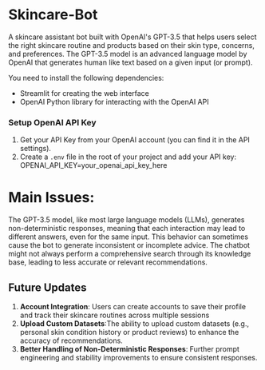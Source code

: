 # Skincare-Bot

A skincare assistant bot built with OpenAI's GPT-3.5 that helps users select the right skincare routine and products based on their skin type, concerns, and preferences.
The GPT-3.5 model is an advanced language model by OpenAI that generates human like text based on a given input (or prompt). 

You need to install the following dependencies:

- Streamlit for creating the web interface
- OpenAI Python library for interacting with the OpenAI API

### Setup OpenAI API Key

1. Get your API Key from your OpenAI account (you can find it in the API settings).
2. Create a `.env` file in the root of your project and add your API key: OPENAI_API_KEY=your_openai_api_key_here

 # Main Issues:

The GPT-3.5 model, like most large language models (LLMs), generates non-deterministic responses, meaning that each interaction may lead to different answers, even for the same input. This behavior can sometimes cause the bot to generate inconsistent or incomplete advice.
The chatbot might not always perform a comprehensive search through its knowledge base, leading to less accurate or relevant recommendations.

 ## Future Updates
 
1. **Account Integration**: Users can create accounts to save their profile and track their skincare routines across multiple sessions
2. **Upload Custom Datasets**:The ability to upload custom datasets (e.g., personal skin condition history or product reviews) to enhance the accuracy of recommendations.
3. **Better Handling of Non-Deterministic Responses**: Further prompt engineering and stability improvements to ensure consistent responses.

